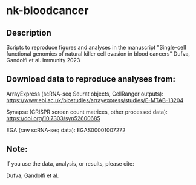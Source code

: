 # nk-bloodcancer

## Description
Scripts to reproduce figures and analyses in the manuscript "Single-cell functional genomics of natural killer cell evasion in blood cancers" Dufva, Gandolfi et al. Immunity 2023

## Download data to reproduce analyses from:

ArrayExpress (scRNA-seq Seurat objects, CellRanger outputs): https://www.ebi.ac.uk/biostudies/arrayexpress/studies/E-MTAB-13204

Synapse (CRISPR screen count matrices, other processed data): https://doi.org/10.7303/syn52600685

EGA (raw scRNA-seq data): EGAS00001007272

## Note:
If you use the data, analysis, or results, please cite:

Dufva, Gandolfi et al. 





